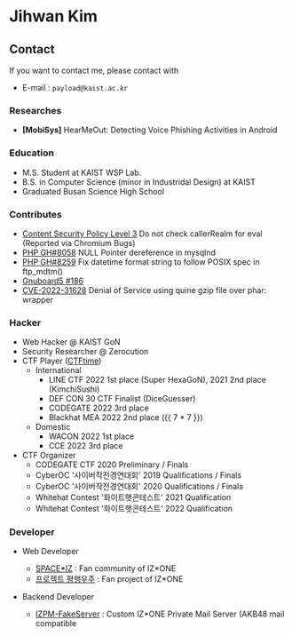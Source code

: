 # Jihwan Kim

## Contact
If you want to contact me, please contact with
* E-mail : `payload@kaist.ac.kr`

### Researches
* **[MobiSys]** HearMeOut: Detecting Voice Phishing Activities in Android

### Education
* M.S. Student at KAIST WSP Lab.
* B.S. in Computer Science (minor in Industridal Design) at KAIST
* Graduated Busan Science High School

### Contributes
* [Content Security Policy Level 3](https://github.com/w3c/webappsec-csp/pull/540) Do not check callerRealm for eval (Reported via Chromium Bugs)
* [PHP GH#8058](https://github.com/php/php-src/issues/8058) NULL Pointer dereference in mysqlnd
* [PHP GH#8259](https://github.com/php/php-src/issues/8259) Fix datetime format string to follow POSIX spec in ftp_mdtm()
* [Gnuboard5 #186](https://github.com/gnuboard/gnuboard5/issues/186)
* [CVE-2022-31628](https://bugs.php.net/bug.php?id=81726) Denial of Service using quine gzip file over phar: wrapper

### Hacker
* Web Hacker @ KAIST GoN
* Security Researcher @ Zerocution
* CTF Player ([CTFtime](https://ctftime.org/user/39983))
  - International
    - LINE CTF 2022 1st place (Super HexaGoN), 2021 2nd place (KimchiSushi)
    - DEF CON 30 CTF Finalist (DiceGuesser)
    - CODEGATE 2022 3rd place
    - Blackhat MEA 2022 2nd place ({{ 7 * 7 }})
  - Domestic
    - WACON 2022 1st place
    - CCE 2022 3rd place
* CTF Organizer
  - CODEGATE CTF 2020 Preliminary / Finals
  - CyberOC '사이버작전경연대회' 2019 Qualifications / Finals
  - CyberOC '사이버작전경연대회' 2020 Qualifications / Finals
  - Whitehat Contest '화이트햇콘테스트' 2021 Qualification
  - Whitehat Contest '화이트햇콘테스트' 2022 Qualification

### Developer

* Web Developer
  - [SPACE\*IZ](https://wiz-one.co.kr/) : Fan community of IZ\*ONE
  - [프로젝트 평행우주](https://reboot-iz.one/) : Fan project of IZ\*ONE
  
* Backend Developer
  - [IZPM-FakeServer](https://github.com/mdsnins/IZPM-FakeServer) : Custom IZ\*ONE Private Mail Server (AKB48 mail compatible
